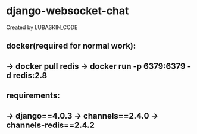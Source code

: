 # django-websocket-chat

Created by LUBASKIN_CODE

docker(required for normal work):
--------------------
-> docker pull redis
-> docker run -p 6379:6379 -d redis:2.8
--------------------

requirements:
-------------
-> django==4.0.3
-> channels==2.4.0
-> channels-redis==2.4.2
-------------
